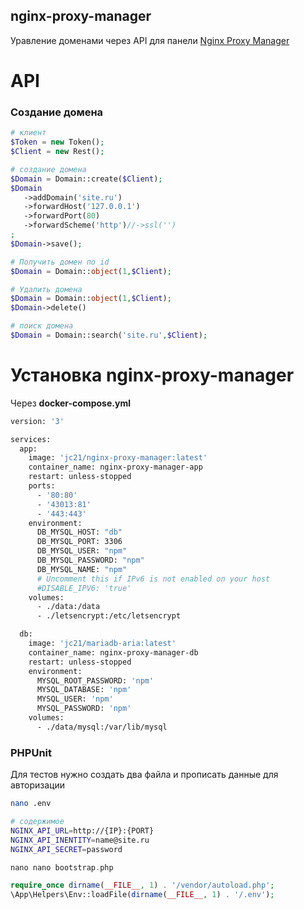 ## nginx-proxy-manager

Уравление доменами через API для панели [Nginx Proxy Manager](https://nginxproxymanager.com/)

# API

### Создание домена

```php
# клиент
$Token = new Token();
$Client = new Rest();
```

```php
# создание домена
$Domain = Domain::create($Client);
$Domain
   ->addDomain('site.ru')
   ->forwardHost('127.0.0.1')
   ->forwardPort(80)
   ->forwardScheme('http')//->ssl('')
;
$Domain->save();
```

```php
# Получить домен по id
$Domain = Domain::object(1,$Client);

# Удалить домена
$Domain = Domain::object(1,$Client);
$Domain->delete()

# поиск домена
$Domain = Domain::search('site.ru',$Client);

```

# Установка nginx-proxy-manager

Через **docker-compose.yml**

```bash
version: '3'

services:
  app:
    image: 'jc21/nginx-proxy-manager:latest'
    container_name: nginx-proxy-manager-app
    restart: unless-stopped
    ports:
      - '80:80'
      - '43013:81'
      - '443:443'
    environment:
      DB_MYSQL_HOST: "db"
      DB_MYSQL_PORT: 3306
      DB_MYSQL_USER: "npm"
      DB_MYSQL_PASSWORD: "npm"
      DB_MYSQL_NAME: "npm"
      # Uncomment this if IPv6 is not enabled on your host
      #DISABLE_IPV6: 'true'
    volumes:
      - ./data:/data
      - ./letsencrypt:/etc/letsencrypt

  db:
    image: 'jc21/mariadb-aria:latest'
    container_name: nginx-proxy-manager-db
    restart: unless-stopped
    environment:
      MYSQL_ROOT_PASSWORD: 'npm'
      MYSQL_DATABASE: 'npm'
      MYSQL_USER: 'npm'
      MYSQL_PASSWORD: 'npm'
    volumes:
      - ./data/mysql:/var/lib/mysql

```

### PHPUnit

Для тестов нужно создать два файла и прописать данные для авторизации

```bash
nano .env

# содержимое
NGINX_API_URL=http://{IP}:{PORT}
NGINX_API_INENTITY=name@site.ru
NGINX_API_SECRET=password
```

```php
nano nano bootstrap.php

require_once dirname(__FILE__, 1) . '/vendor/autoload.php';
\App\Helpers\Env::loadFile(dirname(__FILE__, 1) . '/.env');

```
